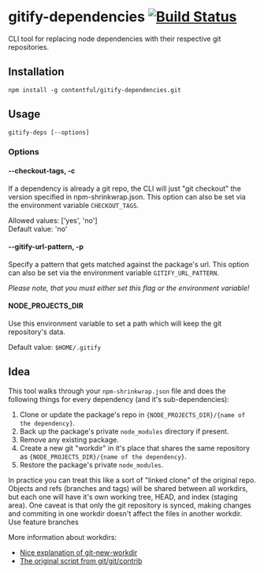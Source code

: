 # gitify-dependencies [![Build Status](https://travis-ci.com/contentful/gitify-dependencies.svg?token=CYEWg3reo6fMQ47zH5gY&branch=master)](https://travis-ci.com/contentful/gitify-dependencies)
CLI tool for replacing node dependencies with their respective git repositories.

## Installation

```
npm install -g contentful/gitify-dependencies.git
```

## Usage

```
gitify-deps [--options]
```

### Options

#### --checkout-tags, -c

If a dependency is already a git repo, the CLI will just "git checkout" the version specified in npm-shrinkwrap.json.
This option can also be set via the environment variable `CHECKOUT_TAGS`.

Allowed values: ['yes', 'no']  
Default value: 'no'

#### --gitify-url-pattern, -p

Specify a pattern that gets matched against the package's url. 
This option can also be set via the environment variable `GITIFY_URL_PATTERN`.

*Please note, that you must either set this flag or the environment variable!*

#### NODE_PROJECTS_DIR

Use this environment variable to set a path which will keep the git repository's data. 

Default value: `$HOME/.gitify`

## Idea

This tool walks through your `npm-shrinkwrap.json` file and does the following things for every dependency (and it's sub-dependencies):

1. Clone or update the package's repo in `{NODE_PROJECTS_DIR}/{name of the dependency}`. 
2. Back up the package's private `node_modules` directory if present.
3. Remove any existing package.
4. Create a new git "workdir" in it's place that shares the same repository as `{NODE_PROJECTS_DIR}/{name of the dependency}`.
5. Restore the package's private `node_modules`.

In practice you can treat this like a sort of "linked clone" of the original repo. Objects and refs (branches and tags) will be shared between all workdirs, but each one will have it's own working tree, HEAD, and index (staging area). One caveat is that only the git repository is synced, making changes and commiting in one workdir doesn't affect the files in another workdir. Use feature branches

More information about workdirs:

 - [Nice explanation of git-new-workdir](http://nuclearsquid.com/writings/git-new-workdir/)
 - [The original script from git/git/contrib](https://github.com/git/git/blob/7b69fcb181941fafda99a5ffd25cea1f685d7e70/contrib/workdir/git-new-workdir)
